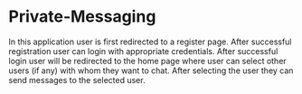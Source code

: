 # Private-Messaging
In this application user is first redirected to a register page. After successful registration user can login with appropriate credentials. After successful login user will be redirected to the home page where user can select other users (if any) with whom they want to chat. After selecting the user they can send messages to the selected user.
